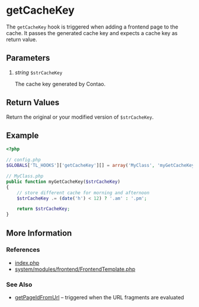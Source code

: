 # getCacheKey


The `getCacheKey` hook is triggered when adding a frontend page to the cache. It passes the generated cache key and expects a cache key as return value.


## Parameters 

1. *string* `$strCacheKey`

	The cache key generated by Contao.


## Return Values 

Return the original or your modified version of `$strCacheKey`.


## Example 

```php
<?php

// config.php
$GLOBALS['TL_HOOKS']['getCacheKey'][] = array('MyClass', 'myGetCacheKey');

// MyClass.php
public function myGetCacheKey($strCacheKey)
{
	// store different cache for morning and afternoon
	$strCacheKey .= (date('h') < 12) ? '.am' : '.pm';

	return $strCacheKey;
}
```


## More Information


### References

- [index.php](https://github.com/contao/core/blob/2.11.7/index.php#L306)
- [system/modules/frontend/FrontendTemplate.php](https://github.com/contao/core/blob/2.11.7/system/modules/frontend/FrontendTemplate.php#L147)


### See Also

- [getPageIdFromUrl](getPageIdFromUrl.md) – triggered when the URL fragments are evaluated
